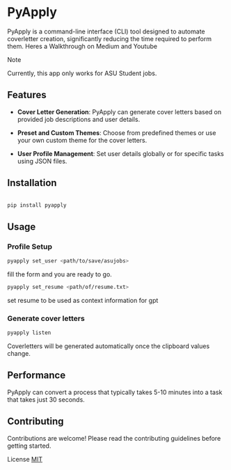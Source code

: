 # PyApply


PyApply is a command-line interface (CLI) tool designed to automate coverletter creation, significantly reducing the time required to perform them.
Heres a  Walkthrough on Medium and Youtube
  
> [!NOTE]
> Currently, this app only works for ASU Student jobs.

## Features

- **Cover Letter Generation**: PyApply can generate cover letters based on provided job descriptions and user details.

- **Preset and Custom Themes**: Choose from predefined themes or use your own custom theme for the cover letters.

- **User Profile Management**: Set user details globally or for specific tasks using JSON files.
## Installation

  

```bash

pip install pyapply

```

  

## Usage

### Profile Setup

```bash
pyapply set_user <path/to/save/asujobs>
```

fill the form and you are ready to go.

```bash
pyapply set_resume <path/of/resume.txt>
```
set resume to be used as context information for gpt

### Generate cover letters

```bash
pyapply listen
```

Coverletters will be generated automatically once the clipboard values change.

  

## Performance

PyApply can convert a process that typically takes 5-10 minutes into a task that takes just 30 seconds.

  

## Contributing

Contributions are welcome! Please read the contributing guidelines before getting started.

  

License [MIT](https://choosealicense.com/licenses/mit/)
